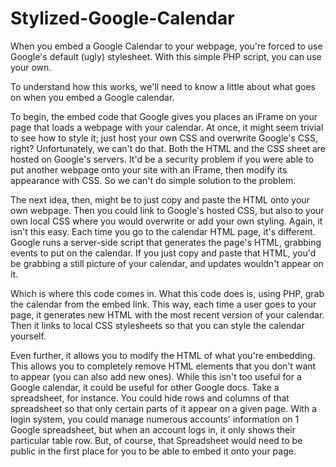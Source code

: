 Stylized-Google-Calendar
========================

When you embed a Google Calendar to your webpage, you're forced to use Google's default (ugly) stylesheet. With this simple PHP script, you can use your own.

To understand how this works, we'll need to know a little about what goes on when you embed a Google calendar.

To begin, the embed code that Google gives you places an iFrame on your page that loads a webpage with your calendar. At once, it might seem trivial to see how to style it; just host your own CSS and overwrite Google's CSS, right? Unfortunately, we can't do that. Both the HTML and the CSS sheet are hosted on Google's servers. It'd be a security problem if you were able to put another webpage onto your site with an iFrame, then modify its appearance with CSS. So we can't do simple solution to the problem.

The next idea, then, might be to just copy and paste the HTML onto your own webpage. Then you could link to Google's hosted CSS, but also to your own local CSS where you would overwrite or add your own styling. Again, it isn't this easy. Each time you go to the calendar HTML page, it's different. Google runs a server-side script that generates the page's HTML, grabbing events to put on the calendar. If you just copy and paste that HTML, you'd be grabbing a still picture of your calendar, and updates wouldn't appear on it.

Which is where this code comes in. What this code does is, using PHP, grab the calendar from the embed link. This way, each time a user goes to your page, it generates new HTML with the most recent version of your calendar. Then it links to local CSS stylesheets so that you can style the calendar yourself.

Even further, it allows you to modify the HTML of what you're embedding. This allows you to completely remove HTML elements that you don't want to appear (you can also add new ones). While this isn't too useful for a Google calendar, it could be useful for other Google docs. Take a spreadsheet, for instance. You could hide rows and columns of that spreadsheet so that only certain parts of it appear on a given page. With a login system, you could manage numerous accounts' information on 1 Google spreadsheet, but when an account logs in, it only shows their particular table row. But, of course, that Spreadsheet would need to be public in the first place for you to be able to embed it onto your page.